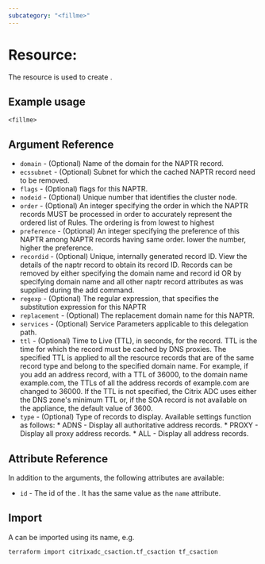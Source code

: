 ```yaml
---
subcategory: "<fillme>"
---
```


# Resource: <fillme>

The <resource> resource is used to create <fillme>.


## Example usage

```hcl
<fillme>
```


## Argument Reference

* `domain` - (Optional) Name of the domain for the NAPTR record.
* `ecssubnet` - (Optional) Subnet for which the cached NAPTR record need to be removed.
* `flags` - (Optional) flags for this NAPTR.
* `nodeid` - (Optional) Unique number that identifies the cluster node.
* `order` - (Optional) An integer specifying the order in which the NAPTR records MUST be processed in order to accurately represent the ordered list of Rules. The ordering is from lowest to highest
* `preference` - (Optional) An integer specifying the preference of this NAPTR among NAPTR records having same order. lower the number, higher the preference.
* `recordid` - (Optional) Unique, internally generated record ID. View the details of the naptr record to obtain its record ID. Records can be removed by either specifying the domain name and record id OR by specifying domain name and all other naptr record attributes as was supplied during the add command.
* `regexp` - (Optional) The regular expression, that specifies the substitution expression for this NAPTR
* `replacement` - (Optional) The replacement domain name for this NAPTR.
* `services` - (Optional) Service Parameters applicable to this delegation path.
* `ttl` - (Optional) Time to Live (TTL), in seconds, for the record. TTL is the time for which the record must be cached by DNS proxies. The specified TTL is applied to all the resource records that are of the same record type and belong to the specified domain name. For example, if you add an address record, with a TTL of 36000, to the domain name example.com, the TTLs of all the address records of example.com are changed to 36000. If the TTL is not specified, the Citrix ADC uses either the DNS zone's minimum TTL or, if the SOA record is not available on the appliance, the default value of 3600.
* `type` - (Optional) Type of records to display. Available settings function as follows: * ADNS - Display all authoritative address records. * PROXY - Display all proxy address records. * ALL - Display all address records.


## Attribute Reference

In addition to the arguments, the following attributes are available:

* `id` - The id of the <fillme>. It has the same value as the `name` attribute.


## Import

A <resource> can be imported using its name, e.g.

```shell
terraform import citrixadc_csaction.tf_csaction tf_csaction
```
